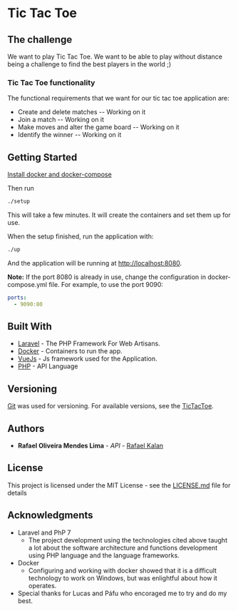 # Tic Tac Toe

## The challenge

We want to play Tic Tac Toe. We want to be able to play without distance being a challenge to find the best players in the world ;)

### Tic Tac Toe functionality
The functional requirements that we want for our tic tac toe application are:
  - Create and delete matches -- Working on it
  - Join a match -- Working on it
  - Make moves and alter the game board -- Working on it
  - Identify the winner -- Working on it

## Getting Started

[Install docker and docker-compose](https://docs.docker.com/compose/install/)

Then run
```bash
./setup
```
This will take a few minutes. It will create the containers and set them up for use.

When the setup finished, run the application with:
```bash
./up
```

And the application will be running at [http://localhost:8080](http://localhost:8080).

**Note:** If the port 8080 is already in use, change the configuration in docker-compose.yml file. For example, to use the port 9090:
```yaml
ports:
  - 9090:80
``` 
## Built With

* [Laravel](https://laravel.com/docs/5.6) - The PHP Framework For Web Artisans.
* [Docker](https://docs.docker.com/compose/install/) - Containers to run the app.
* [VueJs](https://vuejs.org/v2/guide/) - Js framework used for the Application.
* [PHP](http://php.net/docs.php) - API Language

## Versioning

[Git](https://git-scm.com/) was used for versioning. For available versions, see the [TicTacToe](https://github.com/rafaelkalan/TicTacToe). 

## Authors
* **Rafael Oliveira Mendes Lima** - *API* - [Rafael Kalan](https://github.com/rafaelkalan)

## License

This project is licensed under the MIT License - see the [LICENSE.md](LICENSE.md) file for details

## Acknowledgments

* Laravel and PhP 7
    * The project development using the technologies cited above taught a lot about the software architecture and functions development using PHP language and the language frameworks.
* Docker
    * Configuring and working with docker showed that it is a difficult technology to work on Windows, but was enlightful about how it operates.
* Special thanks for Lucas and Páfu who encoraged me to try and do my best.
